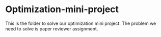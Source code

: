 # Optimization-mini-project
This is the folder to solve our optimization mini project. The problem we need to solve is paper reviewer assignment. 
